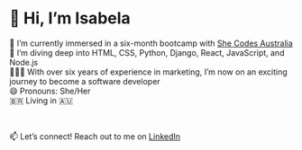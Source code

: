 # 👋 Hi, I’m Isabela

👾 I’m currently immersed in a six-month bootcamp with [She Codes Australia](https://shecodes.com.au/)  
🌱 I’m diving deep into HTML, CSS, Python, Django, React, JavaScript, and Node.js  
👩🏽‍💻 With over six years of experience in marketing, I’m now on an exciting journey to become a software developer  
😄 Pronouns: She/Her  
🇧🇷 Living in 🇦🇺

<br>

📫 Let’s connect! Reach out to me on [LinkedIn](https://www.linkedin.com/in/isabela-alcantara/)

<!---
isacoding/isacoding is a ✨ special ✨ repository because its `README.md` (this file) appears on your GitHub profile.
You can click the Preview link to take a look at your changes.
--->
